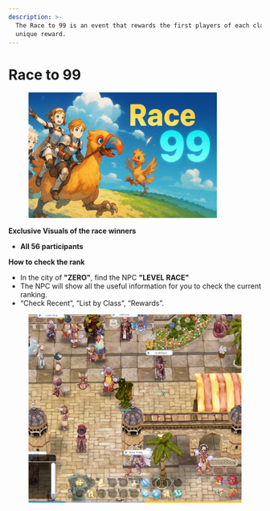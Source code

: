 ```yaml
---
description: >-
  The Race to 99 is an event that rewards the first players of each class with a
  unique reward.
---
```


# Race to 99

<figure><img src="../.gitbook/assets/image.png" alt="" width="375"><figcaption></figcaption></figure>

**Exclusive Visuals of the race winners**

* **All 56 participants**

**How to check the rank**

* In the city of **"ZERO"**, find the NPC **"LEVEL RACE"**
* The NPC will show all the useful information for you to check the current ranking.
* “Check Recent”, “List by Class”, “Rewards”.

<figure><img src="../.gitbook/assets/image (1).png" alt=""><figcaption></figcaption></figure>

